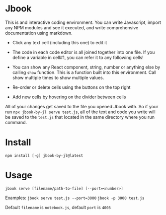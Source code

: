 # Jbook

This is and interactive coding environment. You can write Javascript, import any NPM modules and see it executed, and write comprehensive documentation using markdown.


- Click any text cell (including this one) to edit it

- The code in each code editor is all joined together into one file. If you define a variable in cell#1, you can refer it to any following cells!

- You can show any React component, string, number or anything else by calling `show` function. This is a function built into this environment. Call show multiple times to show multiple values.

- Re-order or delete cells using the buttons on the top right

- Add new cells by hovering on the divider between cells

All of your changes get saved to the file you opened Jbook with. So if your run `npx jbook-by-jl serve test.js`, all of the text and code you write will be saved to the `test.js` that located in the same directory where you run command.

# Install 

`npm install [-g] jbook-by-jl@latest`

# Usage

`jbook serve [filename/path-to-file] [--port=<number>]`

Examples: `jbook serve test.js --port=3000` `jbook -p 3000 test.js`

Default `filename` is `notebook.js`, default `port` is `4005`